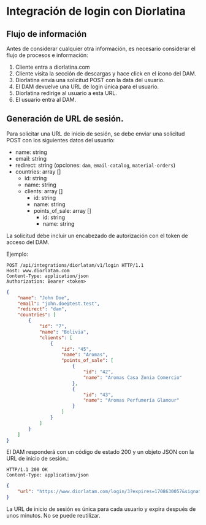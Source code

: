 # Integración de login con Diorlatina

## Flujo de información
Antes de considerar cualquier otra información, es necesario considerar el flujo de procesos e información:
1.	Cliente entra a diorlatina.com 
2.	Cliente visita la sección de descargas y hace click en el ícono del DAM.
3.	Diorlatina envía una solicitud POST con la data del usuario. 
4.	El DAM devuelve una URL de login única para el usuario.
5.	Diorlatina redirige al usuario a esta URL.
6.	El usuario entra al DAM.

## Generación de URL de sesión.
Para solicitar una URL de inicio de sesión, se debe enviar una solicitud POST con los siguientes datos del usuario:

- name: string
- email: string
- redirect: string (opciones: `dam`, `email-catalog`, `material-orders`)
- countries: array []
    - id: string
    - name: string
    - clients: array []
        - id: string
        - name: string
        - points_of_sale: array []
            - id: string
            - name: string

La solicitud debe incluir un encabezado de autorización con el token de acceso del DAM.

Ejemplo:

```HTTP
POST /api/integrations/diorlatam/v1/login HTTP/1.1
Host: www.diorlatam.com
Content-Type: application/json
Authorization: Bearer <token>
```
```json
{
    "name": "John Doe",
    "email": "john.doe@test.test",
    "redirect": "dam",
    "countries": [
        {
            "id": "7",
            "name": "Bolivia",
            "clients": [
                {
                    "id": "45",
                    "name": "Aromas",
                    "points_of_sale": [
                        {
                            "id": "42",
                            "name": "Aromas Casa Zonia Comercio"
                        },
                        {
                            "id": "43",
                            "name": "Aromas Perfumería Glamour"
                        }
                    ]
                }
            ]
        }
    ]
}
```

El DAM responderá con un código de estado 200 y un objeto JSON con la URL de inicio de sesión.:
```HTTP
HTTP/1.1 200 OK
Content-Type: application/json
```
```json
{
    "url": "https://www.diorlatam.com/login/3?expires=1708630057&signature=194dc4744ba7b8339c65f14907957652397492"
}
```

La URL de inicio de sesión es única para cada usuario y expira después de unos minutos. No se puede reutilizar.
